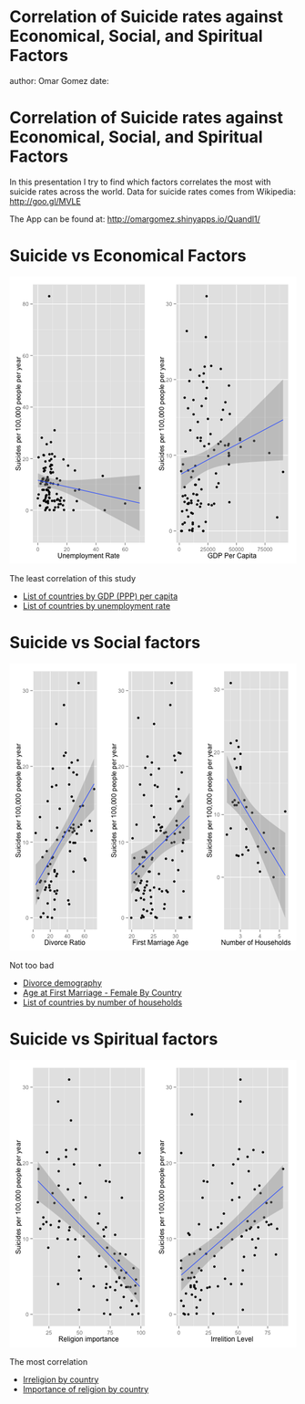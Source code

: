 Correlation of Suicide rates against Economical, Social, and Spiritual Factors
========================================================
author: Omar Gomez 
date: 



Correlation of Suicide rates against Economical, Social, and Spiritual Factors
========================================================

In this presentation I try to find which factors correlates the most with suicide 
rates across the world. 
Data for suicide rates comes from Wikipedia: http://goo.gl/MVLE

The App can be found at: http://omargomez.shinyapps.io/Quandl1/

Suicide vs Economical Factors
========================================================

![plot of chunk unnamed-chunk-2](suicidepres-figure/unnamed-chunk-2.png) 

The least correlation of this study

* [List of countries by GDP (PPP) per capita](http://en.wikipedia.org/wiki/List_of_countries_by_GDP_\(PPP\)_per_capita )
* [List of countries by unemployment rate](http://en.wikipedia.org/wiki/List_of_countries_by_unemployment_rate)


Suicide vs Social factors
========================================================

![plot of chunk unnamed-chunk-3](suicidepres-figure/unnamed-chunk-3.png) 

Not too bad

* [Divorce demography](http://en.wikipedia.org/wiki/Divorce_demography)
* [Age at First Marriage - Female By Country](http://www.quandl.com/c/demography/age-at-first-marriage-female-by-country)
* [List of countries by number of households](http://en.wikipedia.org/wiki/List_of_countries_by_number_of_households#cite_note-1)

Suicide vs Spiritual factors
========================================================

![plot of chunk unnamed-chunk-4](suicidepres-figure/unnamed-chunk-4.png) 

The most correlation

* [Irreligion by country](http://en.wikipedia.org/wiki/Irreligion_by_country)
* [Importance of religion by country](http://en.wikipedia.org/wiki/Importance_of_religion_by_country)
